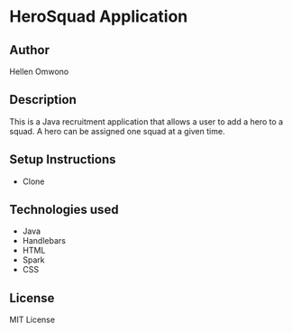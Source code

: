 # HeroSquad Application
## Author
Hellen Omwono
## Description
This is a Java recruitment application that allows a user to add a hero to a squad. A hero can be assigned one squad at a given time.
## Setup Instructions
- Clone
## Technologies used
- Java
- Handlebars
- HTML
- Spark
- CSS
## License
MIT License

